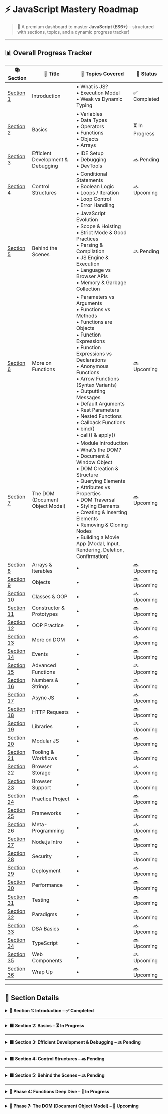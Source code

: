 # ⚡ JavaScript Mastery Roadmap

> 🌱 A premium dashboard to master **JavaScript (ES6+)** – structured with sections, topics, and a dynamic progress tracker!

---

## 📊 Overall Progress Tracker

| 📚 Section | 🧠 Title | 🧩 Topics Covered | 🏁 Status |
|-----------|----------|------------------|-----------|
| [Section 1](#-section-1-introduction) | Introduction | • What is JS?<br>• Execution Model<br>• Weak vs Dynamic Typing | ✅ Completed | 
| [Section 2](#-section-2-basics-variables-data-types-operators--functions) | Basics | • Variables<br>• Data Types<br>• Operators<br>• Functions<br>• Objects<br>• Arrays | ⏳ In Progress | 
| [Section 3](#-section-3-efficient-development--debugging) | Efficient Development & Debugging | • IDE Setup<br>• Debugging<br>• DevTools | 🔜 Pending |
| [Section 4](#-section-3-working-with-control-structures) | Control Structures | • Conditional Statements<br>• Boolean Logic<br>• Loops / Iteration<br>• Loop Control<br>• Error Handling | 🔜 Upcoming |
| [Section 5](https://github.com/sufiyan007/JavaScript/blob/main/behind-the-scenes.md) | Behind the Scenes | • JavaScript Evolution <br>• Scope & Hoisting <br>• Strict Mode & Good Practices <br>• Parsing & Compilation <br>• JS Engine & Execution <br>• Language vs Browser APIs <br>• Memory & Garbage Collection | 🔜 Pending |
| [Section 6](https://github.com/sufiyan007/JavaScript/blob/main/MoreOnFunctions.md) | More on Functions | • Parameters vs Arguments <br>• Functions vs Methods <br>• Functions are Objects <br>• Function Expressions <br>• Function Expressions vs Declarations <br>• Anonymous Functions <br>• Arrow Functions (Syntax Variants) <br>• Outputting Messages <br>• Default Arguments <br>• Rest Parameters <br>• Nested Functions <br>• Callback Functions <br>• bind() <br>• call() & apply() | 🔜 Upcoming |
| [Section 7](https://github.com/sufiyan007/JavaScript/blob/main/DOM.md) | The DOM (Document Object Model) | • Module Introduction <br>• What’s the DOM? <br>• Document & Window Object <br>• DOM Creation & Structure <br>• Querying Elements <br>• Attributes vs Properties <br>• DOM Traversal <br>• Styling Elements <br>• Creating & Inserting Elements <br>• Removing & Cloning Nodes <br>• Building a Movie App (Modal, Input, Rendering, Deletion, Confirmation) | 🔜 Upcoming |
| [Section 8](#-section-8-more-on-arrays--iterables) | Arrays & Iterables | •  | 🔜 Upcoming |
| [Section 9](#-section-9-more-on-objects) | Objects | •  | 🔜 Upcoming |
| [Section 10](#-section-10-classes--oop) | Classes & OOP | •  | 🔜 Upcoming |
| [Section 11](#-section-11-constructor-functions--prototypes) | Constructor & Prototypes | •  | 🔜 Upcoming |
| [Section 12](#-section-12-oop-practice) | OOP Practice | •  | 🔜 Upcoming |
| [Section 13](#-section-13-back-to-the-dom) | More on DOM | •  | 🔜 Upcoming |
| [Section 14](#-section-14-working-with-events) | Events | •  | 🔜 Upcoming |
| [Section 15](#-section-15-advanced-function-concepts) | Advanced Functions | •  | 🔜 Upcoming |
| [Section 16](#-section-16-numbers--strings) | Numbers & Strings | •  | 🔜 Upcoming |
| [Section 17](#-section-17-promises--callbacks) | Async JS | •  | 🔜 Upcoming |
| [Section 18](#-section-18-http-requests) | HTTP Requests | •  | 🔜 Upcoming |
| [Section 19](#-section-19-working-with-libraries) | Libraries | •  | 🔜 Upcoming |
| [Section 20](#-section-20-modular-javascript) | Modular JS | •  | 🔜 Upcoming |
| [Section 21](#-section-21-tooling--workflows) | Tooling & Workflows | •  | 🔜 Upcoming |
| [Section 22](#-section-22-browser-storage) | Browser Storage | •  | 🔜 Upcoming |
| [Section 23](#-section-23-browser-support) | Browser Support | •  | 🔜 Upcoming |
| [Section 24](#-section-24-practice-share-my-place-app) | Practice Project | •  | 🔜 Upcoming |
| [Section 25](#-section-25-frameworks) | Frameworks | •  | 🔜 Upcoming |
| [Section 26](#-section-26-meta-programming) | Meta-Programming | •  | 🔜 Upcoming |
| [Section 27](#-section-27-nodejs) | Node.js Intro | •  | 🔜 Upcoming |
| [Section 28](#-section-28-security) | Security | •  | 🔜 Upcoming |
| [Section 29](#-section-29-deploying-code) | Deployment | •  | 🔜 Upcoming |
| [Section 30](#-section-30-performance--optimizations) | Performance | •  | 🔜 Upcoming |
| [Section 31](#-section-31-testing) | Testing | •  | 🔜 Upcoming |
| [Section 32](#-section-32-programming-paradigms) | Paradigms | •  | 🔜 Upcoming |
| [Section 33](#-section-33-data-structures--algorithms) | DSA Basics | •  | 🔜 Upcoming |
| [Section 34](#-section-34-typescript-intro) | TypeScript | •  | 🔜 Upcoming |
| [Section 35](#-section-35-web-components) | Web Components | •  | 🔜 Upcoming |
| [Section 36](#-section-36-roundup--next-steps) | Wrap Up | •  | 🔜 Upcoming |

---


## 🧾 Section Details  

<details>
<summary><strong>📘 Section 1: Introduction – ✅ Completed</strong></summary>

• Introduction  
• What is JavaScript?  
• JavaScript in Action!  
• Join our Online Learning Community  
• How JavaScript Is Executed  
• Dynamic vs Weakly Typed Languages  
• JavaScript Executes In A Hosted Environment  

</details>

---

<details>
<summary><strong>🟦 Section 2: Basics – ⏳ In Progress</strong></summary>

### Variables & Constants
• Introducing Variables & Constants  
• Declaring & Defining Variables  
• Working with Variables & Operators  
• Understanding the Starting Code  
• Using Constants  

### Data Types
• Data Types: Numbers & Strings (Text)  
• More on Strings  
• Converting Data Types  
• Mixing Numbers & Strings  
• More Core Data Types!  
• undefined, null & NaN  
• The "typeof" Operator  

### Functions
• Introducing Functions  
• Adding A Custom Function  
• Returning Values  
• Splitting Code into Functions  
• Connecting all Buttons to Functions  
• Executing Functions "Indirectly"  
• "Indirect" vs "Direct" Function Execution - Summary  

### Scope & Variables
• An Introduction to Global & Local Scope  
• "Shadowed Variables"  

### Code Style & Syntax
• Code Styles, Conventions & Syntax  
• Working with Code Comments  
• More Operators!  

### Arrays & Objects
• Using Arrays  
• Creating Objects  
• Objects - Common Syntax Gotchas  
• Accessing Object Data  
• Adding a Re-Usable Function That Uses Objects  

### Scripts
• Importing Scripts Correctly with "defer" & "async"  

</details>

---

<details>
<summary><strong>🟩 Section 3: Efficient Development & Debugging – 🔜 Pending</strong></summary>

### IDE & Workflow
• Efficient Development & Debugging - An Overview  
• Configuring the IDE Look & Feel  
• Using Shortcuts  
• Working with Auto-Completion & IDE Hints  
• Installing IDE Extensions  
• Tweaking Editor Settings  
• Utilizing Different IDE Views  
• Finding Help & Working with MDN  
• How to "google" Correctly  

### JavaScript Standards
• The ECMAScript Standard  

### Debugging
• Debugging JavaScript - An Overview  
• An Error Message! No Reason To Panic!  
• Using console.log() to look "into the Code"  
• Next-Level Debugging with the Chrome Devtools & Breakpoints  
• Testing Code Changes Directly in the Devtools  

</details>

---

<details>
<summary><strong>🟩 Section 4: Control Structures – 🔜 Pending</strong></summary>

### Conditional Statements
• if, if-else, else-if  
• switch  
• Ternary Operator  
• Boolean Logic: AND, OR, Truthy/Falsy, Coercion  

### Loops / Iteration
• for, for-of, for-in  
• while, do-while  

### Loop Control
• break, continue, labeled statements  

### Error Handling
• try-catch  
• Throwing Custom Errors  

</details>

---

<details>
<summary><strong>🟩 Section 5: Behind the Scenes – 🔜 Pending</strong></summary>

### JavaScript Evolution
• ES5 vs ES6+ ("Next Gen JS") - Evolution of JavaScript  

### Scope & Variables
• var vs let & const - Introducing "Block Scope"  
• Understanding "Hoisting"  

### Code Practices
• Strict Mode & Writing Good Code  

### Parsing & Compilation
• How Code is Parsed & Compiled  

### JS Engine & Execution
• Inside the JavaScript Engine - How the Code Executes  

### Language vs Browser APIs
• [DEEP DIVE] JavaScript Language vs Browser APIs  

### Memory Management
• Primitive vs Reference Values  
• Garbage Collection & Memory Management  

</details>

---

<details>
<summary><strong>📘 Phase 4: Functions Deep Dive – 🚧 In Progress</strong></summary>

- [ ] Parameters vs Arguments  
- [ ] Functions vs Methods  
- [ ] Functions are Objects!  
- [ ] Function Expressions: Storing Functions in Variables  
- [ ] Function Expressions vs Function Declarations  
- [ ] Anonymous Functions  
- [ ] Introducing Arrow Functions  
- [ ] Different Arrow Function Syntaxes  
- [ ] Outputting Messages to the User  
- [ ] Default Arguments in Functions  
- [ ] Introducing Rest Parameters ("Rest Operator")  
- [ ] Creating Functions Inside of Functions  
- [ ] Understanding Callback Functions  
- [ ] Working with `bind()`  
- [ ] Adding `bind()` to the Calculator Project  
- [ ] `call()` and `apply()`  

</details>

---

<details>
<summary><strong>📘 Phase 7: The DOM (Document Object Model) – 🚧 Upcoming</strong></summary>

- [ ] Module Introduction  
- [ ] What’s the "DOM"?  
- [ ] Document and Window Object  
- [ ] Understanding the DOM and how it's created  
- [ ] Nodes & Elements - Querying the DOM Overview  
- [ ] Selecting Elements in the DOM  
- [ ] Summary: Node Query Methods  
- [ ] Exploring and Changing DOM Properties  
- [ ] Attributes vs Properties  
- [ ] Selecting Multiple Elements & Summary  
- [ ] Traversing the DOM - Overview  
- [ ] Traversing Child Nodes  
- [ ] Using `parentNode` & `parentElement`  
- [ ] Selecting Sibling Elements  
- [ ] DOM Traversal vs Query Methods  
- [ ] Styling DOM Elements  
- [ ] Creating Elements with JS - Overview  
- [ ] Adding Elements via HTML in Code  
- [ ] Adding Elements via `createElement()`  
- [ ] Inserting DOM Elements  
- [ ] Cloning DOM Nodes  
- [ ] Live Node Lists vs Static Node Lists  
- [ ] Removing Elements  
- [ ] Insertion & Removal Method Summary  
- [ ] Summary: Insert, Replace, Remove  
- [ ] Selecting the Modal and "Add" Button  
- [ ] Opening a Modal by Changing CSS Classes  
- [ ] Controlling the Backdrop  
- [ ] Fetching and Validating User Input  
- [ ] Creating a Movie in JavaScript & Clearing the Input  
- [ ] Rendering Movie Items on the Screen  
- [ ] Deleting Movie Elements  
- [ ] Showing & Hiding the "Are you sure?" Dialog  
- [ ] Starting with the Confirmation Logic  

</details>
